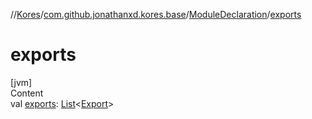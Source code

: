 //[Kores](../../index.md)/[com.github.jonathanxd.kores.base](../index.md)/[ModuleDeclaration](index.md)/[exports](exports.md)



# exports  
[jvm]  
Content  
val [exports](exports.md): [List](https://kotlinlang.org/api/latest/jvm/stdlib/kotlin.collections/-list/index.html)<[Export](../-export/index.md)>  




